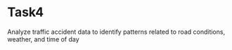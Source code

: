 # Task4
Analyze traffic accident data to identify patterns related to road conditions, weather, and time of day
